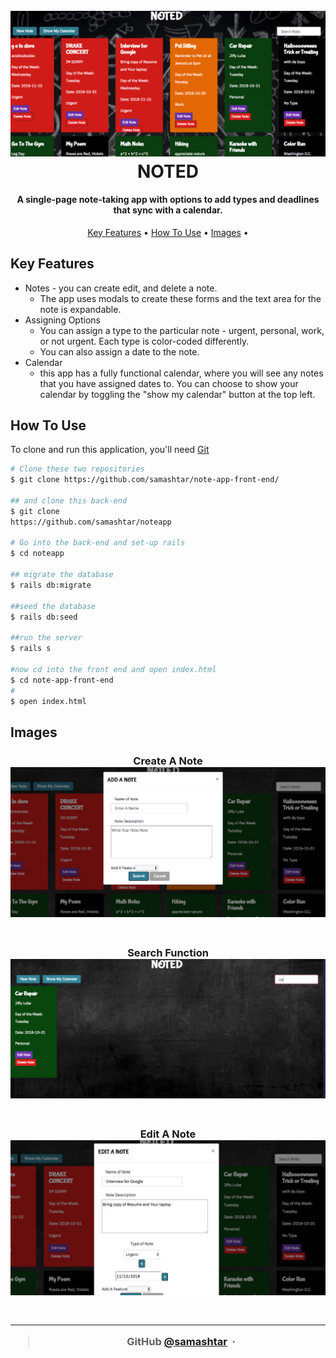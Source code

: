 <h1 align="center">
  <br>
  <a href=""><img src="./assets/main.png" ></a>
  <br>
NOTED  
<br>
</h1>

<h4 align="center">A single-page note-taking app with options to add types and deadlines that sync with a calendar. </h4>

<p align="center">
  <a href="#key-features">Key Features</a> •
  <a href="#how-to-use">How To Use</a> •
  <a href="#images">Images</a> •
</p>

## Key Features

- Notes - you can create edit, and delete a note.
  - The app uses modals to create these forms and the text area for the note is expandable.
- Assigning Options
  - You can assign a type to the particular note - urgent, personal, work, or not urgent. Each type is color-coded differently.
  - You can also assign a date to the note.
- Calendar
  - this app has a fully functional calendar, where you will see any notes that you have assigned dates to. You can choose to show your calendar by toggling the "show my calendar" button at the top left.

## How To Use

To clone and run this application, you'll need [Git](https://git-scm.com)

```bash
# Clone these two repositories
$ git clone https://github.com/samashtar/note-app-front-end/

## and clone this back-end
$ git clone
https://github.com/samashtar/noteapp

# Go into the back-end and set-up rails
$ cd noteapp

## migrate the database
$ rails db:migrate

##seed the database
$ rails db:seed

##run the server
$ rails s

#now cd into the front end and open index.html
$ cd note-app-front-end
#
$ open index.html
```

## Images

<h3 align="center">
Create A Note  <br>
  <a href=""><img src="./assets/newnote.png" ></a>
  <br>
<br>
</h3>
<h3 align="center">

<h3 align="center">
Search Function 
  <br>
  <a href=""><img src="./assets/search.png" ></a>
  <br>
<br>
</h3>

<h3 align="center">
Edit A Note  <br>
  <a href=""><img src="./assets/edit.png" ></a>
  <br>
<br>
</h3>
<h3 align="center">

---

> GitHub [@samashtar](https://github.com/samashtar/) &nbsp;&middot;&nbsp;
